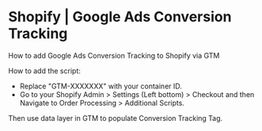 # Shopify | Google Ads Conversion Tracking
How to add Google Ads Conversion Tracking to Shopify via GTM

How to add the script: 
- Replace "GTM-XXXXXXX" with your container ID.
- Go to your Shopify Admin > Settings (Left bottom) > Checkout and then Navigate to Order Processing > Additional Scripts.

Then use data layer in GTM to populate Conversion Tracking Tag.
